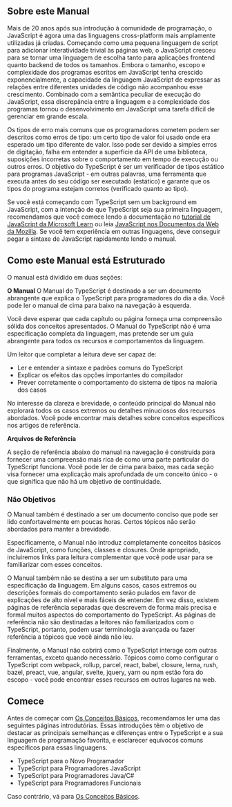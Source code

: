 
## Sobre este Manual

Mais de 20 anos após sua introdução à comunidade de programação, o JavaScript é agora uma das linguagens cross-platform mais amplamente utilizadas já criadas. Começando como uma pequena linguagem de script para adicionar interatividade trivial às páginas web, o JavaScript cresceu para se tornar uma linguagem de escolha tanto para aplicações frontend quanto backend de todos os tamanhos. Embora o tamanho, escopo e complexidade dos programas escritos em JavaScript tenha crescido exponencialmente, a capacidade da linguagem JavaScript de expressar as relações entre diferentes unidades de código não acompanhou esse crescimento. Combinado com a semântica peculiar de execução do JavaScript, essa discrepância entre a linguagem e a complexidade dos programas tornou o desenvolvimento em JavaScript uma tarefa difícil de gerenciar em grande escala.

Os tipos de erro mais comuns que os programadores cometem podem ser descritos como erros de tipo: um certo tipo de valor foi usado onde era esperado um tipo diferente de valor. Isso pode ser devido a simples erros de digitação, falha em entender a superfície da API de uma biblioteca, suposições incorretas sobre o comportamento em tempo de execução ou outros erros. O objetivo do TypeScript é ser um verificador de tipos estático para programas JavaScript - em outras palavras, uma ferramenta que executa antes do seu código ser executado (estático) e garante que os tipos do programa estejam corretos (verificado quanto ao tipo).

Se você está começando com TypeScript sem um background em JavaScript, com a intenção de que TypeScript seja sua primeira linguagem, recomendamos que você comece lendo a documentação no [tutorial de JavaScript da Microsoft Learn](https://developer.microsoft.com/pt-br/javascript/) ou leia [JavaScript nos Documentos da Web da Mozilla](https://developer.mozilla.org/pt-BR/docs/Web/JavaScript/Guide). Se você tem experiência em outras linguagens, deve conseguir pegar a sintaxe de JavaScript rapidamente lendo o manual.

## Como este Manual está Estruturado

O manual está dividido em duas seções:

**O Manual**
O Manual do TypeScript é destinado a ser um documento abrangente que explica o TypeScript para programadores do dia a dia. Você pode ler o manual de cima para baixo na navegação à esquerda.

Você deve esperar que cada capítulo ou página forneça uma compreensão sólida dos conceitos apresentados. O Manual do TypeScript não é uma especificação completa da linguagem, mas pretende ser um guia abrangente para todos os recursos e comportamentos da linguagem.

Um leitor que completar a leitura deve ser capaz de:
- Ler e entender a sintaxe e padrões comuns do TypeScript
- Explicar os efeitos das opções importantes do compilador
- Prever corretamente o comportamento do sistema de tipos na maioria dos casos

No interesse da clareza e brevidade, o conteúdo principal do Manual não explorará todos os casos extremos ou detalhes minuciosos dos recursos abordados. Você pode encontrar mais detalhes sobre conceitos específicos nos artigos de referência.

**Arquivos de Referência**

A seção de referência abaixo do manual na navegação é construída para fornecer uma compreensão mais rica de como uma parte particular do TypeScript funciona. Você pode ler de cima para baixo, mas cada seção visa fornecer uma explicação mais aprofundada de um conceito único - o que significa que não há um objetivo de continuidade.

### Não Objetivos

O Manual também é destinado a ser um documento conciso que pode ser lido confortavelmente em poucas horas. Certos tópicos não serão abordados para manter a brevidade.

Especificamente, o Manual não introduz completamente conceitos básicos de JavaScript, como funções, classes e closures. Onde apropriado, incluiremos links para leitura complementar que você pode usar para se familiarizar com esses conceitos.

O Manual também não se destina a ser um substituto para uma especificação da linguagem. Em alguns casos, casos extremos ou descrições formais do comportamento serão pulados em favor de explicações de alto nível e mais fáceis de entender. Em vez disso, existem páginas de referência separadas que descrevem de forma mais precisa e formal muitos aspectos do comportamento do TypeScript. As páginas de referência não são destinadas a leitores não familiarizados com o TypeScript, portanto, podem usar terminologia avançada ou fazer referência a tópicos que você ainda não leu.

Finalmente, o Manual não cobrirá como o TypeScript interage com outras ferramentas, exceto quando necessário. Tópicos como como configurar o TypeScript com webpack, rollup, parcel, react, babel, closure, lerna, rush, bazel, preact, vue, angular, svelte, jquery, yarn ou npm estão fora do escopo - você pode encontrar esses recursos em outros lugares na web.

## Comece

Antes de começar com [Os Conceitos Básicos](https://www.typescriptlang.org/docs/handbook/2/basic-types.html), recomendamos ler uma das seguintes páginas introdutórias. Essas introduções têm o objetivo de destacar as principais semelhanças e diferenças entre o TypeScript e a sua linguagem de programação favorita, e esclarecer equívocos comuns específicos para essas linguagens.

* TypeScript para o Novo Programador
* TypeScript para Programadores JavaScript
* TypeScript para Programadores Java/C#
* TypeScript para Programadores Funcionais

Caso contrário, vá para [Os Conceitos Básicos](https://www.typescriptlang.org/docs/handbook/2/basic-types.html).